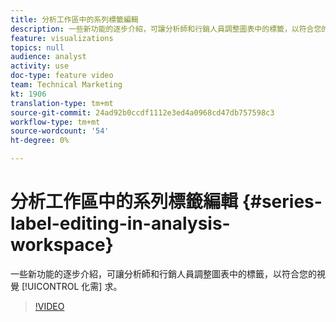 ```yaml
---
title: 分析工作區中的系列標籤編輯
description: 一些新功能的逐步介紹，可讓分析師和行銷人員調整圖表中的標籤，以符合您的視覺化需求。
feature: visualizations
topics: null
audience: analyst
activity: use
doc-type: feature video
team: Technical Marketing
kt: 1906
translation-type: tm+mt
source-git-commit: 24ad92b0ccdf1112e3ed4a0968cd47db757598c3
workflow-type: tm+mt
source-wordcount: '54'
ht-degree: 0%

---
```



# 分析工作區中的系列標籤編輯 {#series-label-editing-in-analysis-workspace}

一些新功能的逐步介紹，可讓分析師和行銷人員調整圖表中的標籤，以符合您的視覺 [!UICONTROL 化需] 求。

>[!VIDEO](https://video.tv.adobe.com/v/23728/?quality=12)
